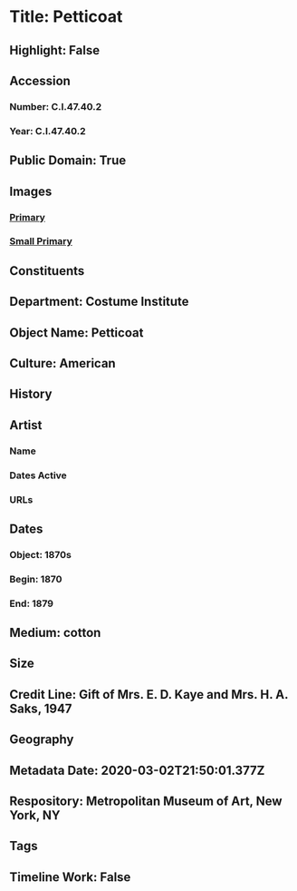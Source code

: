 # Title: Petticoat
## Highlight: False
## Accession
### Number: C.I.47.40.2
### Year: C.I.47.40.2
## Public Domain: True
## Images
### [Primary](https://images.metmuseum.org/CRDImages/ci/original/CI47.40.2_S.jpg)
### [Small Primary](https://images.metmuseum.org/CRDImages/ci/web-large/CI47.40.2_S.jpg)
## Constituents
## Department: Costume Institute
## Object Name: Petticoat
## Culture: American
## History
## Artist
### Name
### Dates Active
### URLs
## Dates
### Object: 1870s
### Begin: 1870
### End: 1879
## Medium: cotton
## Size
## Credit Line: Gift of Mrs. E. D. Kaye and Mrs. H. A. Saks, 1947
## Geography
## Metadata Date: 2020-03-02T21:50:01.377Z
## Respository: Metropolitan Museum of Art, New York, NY
## Tags
## Timeline Work: False